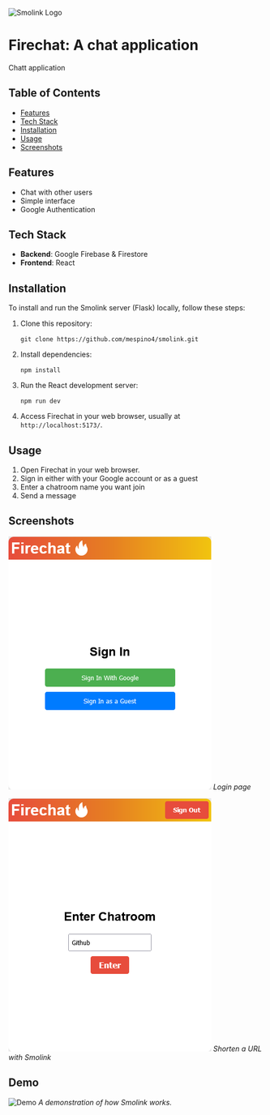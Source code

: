 ![Smolink Logo](../react-client/public/smolink.png)

# Firechat: A chat application
Chatt application

## Table of Contents

- [Features](#features)
- [Tech Stack](#tech-stack)
- [Installation](#installation)
- [Usage](#usage)
- [Screenshots](#screenshots)

## Features
- Chat with other users
- Simple interface
- Google Authentication

## Tech Stack
- **Backend**: Google Firebase & Firestore
- **Frontend**: React

## Installation
To install and run the Smolink server (Flask) locally, follow these steps:
1. Clone this repository:
    ```
    git clone https://github.com/mespino4/smolink.git
    ```

2. Install dependencies:
    ```
    npm install
    ```

3. Run the React development server:
    ```
    npm run dev
    ```

4. Access Firechat in your web browser, usually at `http://localhost:5173/`.

## Usage
1. Open Firechat in your web browser.
2. Sign in either with your Google account or as a guest
3. Enter a chatroom name you want join
4. Send a message

## Screenshots

![Login](images/ss1.png)
*Login page*

![Shorten URL](images/ss3.png)
*Shorten a URL with Smolink*

## Demo

![Demo](smolink_demo.gif)
*A demonstration of how Smolink works.*
